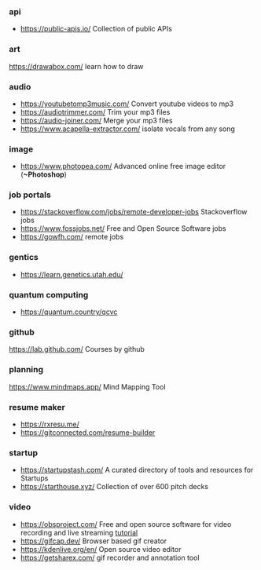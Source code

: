 ### api
* https://public-apis.io/ Collection of public APIs

### art
https://drawabox.com/ learn how to draw

### audio

* https://youtubetomp3music.com/ Convert youtube videos to mp3
* https://audiotrimmer.com/ Trim your mp3 files
* https://audio-joiner.com/ Merge your mp3 files
* https://www.acapella-extractor.com/ isolate vocals from any song

### image
* https://www.photopea.com/ Advanced online free image editor (**~Photoshop**)

### job portals
* https://stackoverflow.com/jobs/remote-developer-jobs Stackoverflow jobs
* https://www.fossjobs.net/ Free and Open Source Software jobs
* https://gowfh.com/ remote jobs

### gentics
* https://learn.genetics.utah.edu/ 

### quantum computing
* https://quantum.country/qcvc

### github
https://lab.github.com/  Courses by github

### planning
https://www.mindmaps.app/ Mind Mapping Tool

### resume maker
* https://rxresu.me/ 
* https://gitconnected.com/resume-builder

### startup
* https://startupstash.com/ A curated directory of tools and resources for Startups
* https://starthouse.xyz/ Collection of over 600 pitch decks

### video
* https://obsproject.com/ Free and open source software for video recording and live streaming [tutorial](https://youtu.be/DTk99mHDX_I)
* https://gifcap.dev/ Browser based gif creator
* https://kdenlive.org/en/ Open source video editor
* https://getsharex.com/ gif recorder and annotation tool
